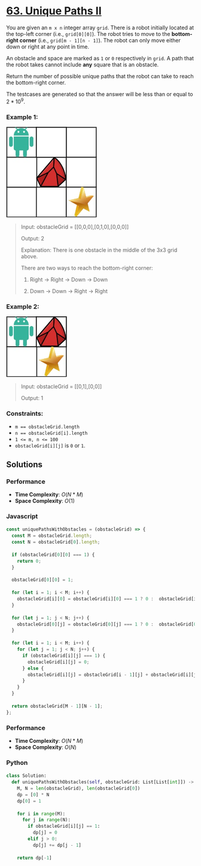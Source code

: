 # [63. Unique Paths II](https://leetcode.com/problems/unique-paths-ii/description/)

You are given an `m x n` integer array `grid`. There is a robot initially located at the top-left corner (i.e., `grid[0][0]`). The robot tries to move to the **bottom-right corner** (i.e., `grid[m - 1][n - 1]`). The robot can only move either down or right at any point in time.

An obstacle and space are marked as `1` or `0` respectively in `grid`. A path that the robot takes cannot include **any** square that is an obstacle.

Return the number of possible unique paths that the robot can take to reach the bottom-right corner.

The testcases are generated so that the answer will be less than or equal to $2 * 10^{9}$.


### Example 1:
![](./images/robot1.jpg)
> Input: obstacleGrid = [[0,0,0],[0,1,0],[0,0,0]]
>
> Output: 2
>
> Explanation: There is one obstacle in the middle of the 3x3 grid above.
>
> There are two ways to reach the bottom-right corner:
>
> 1. Right -> Right -> Down -> Down
>
> 2. Down -> Down -> Right -> Right


### Example 2:
![](./images/robot2.jpg)
> Input: obstacleGrid = [[0,1],[0,0]]
>
> Output: 1
 

### Constraints:
- `m == obstacleGrid.length`
- `n == obstacleGrid[i].length`
- `1 <= m, n <= 100`
- `obstacleGrid[i][j]` is `0` or `1`.


## Solutions

### Performance

- **Time Complexity**: $O(N * M)$
- **Space Complexity**: $O(1)$

### Javascript

```javascript
const uniquePathsWithObstacles = (obstacleGrid) => {
  const M = obstacleGrid.length;
  const N = obstacleGrid[0].length;

  if (obstacleGrid[0][0] === 1) {
    return 0;
  }

  obstacleGrid[0][0] = 1;

  for (let i = 1; i < M; i++) {
    obstacleGrid[i][0] = obstacleGrid[i][0] === 1 ? 0 :  obstacleGrid[i - 1][0];
  }

  for (let j = 1; j < N; j++) {
    obstacleGrid[0][j] = obstacleGrid[0][j] === 1 ? 0 :  obstacleGrid[0][j - 1];
  }

  for (let i = 1; i < M; i++) {
    for (let j = 1; j < N; j++) {
      if (obstacleGrid[i][j] === 1) {
        obstacleGrid[i][j] = 0;
      } else {
        obstacleGrid[i][j] = obstacleGrid[i - 1][j] + obstacleGrid[i][j - 1];
      }
    }
  }
  
  return obstacleGrid[M - 1][N - 1];
};
```

### Performance

- **Time Complexity**: $O(N * M)$
- **Space Complexity**: $O(N)$

### Python

```python
class Solution:
  def uniquePathsWithObstacles(self, obstacleGrid: List[List[int]]) -> int:
    M, N = len(obstacleGrid), len(obstacleGrid[0])
    dp = [0] * N
    dp[0] = 1

    for i in range(M):
      for j in range(N):
        if obstacleGrid[i][j] == 1:
          dp[j] = 0
        elif j > 0:
          dp[j] += dp[j - 1]

    return dp[-1]
```
